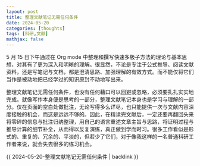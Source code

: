 ```yaml
---
layout: post
title: 整理文献笔记无需任何条件
date: 2024-05-20
categories: [thoughts]
tags: [科研,文献]
mathjax: false
---
```


5 月 15 日下午通过在 Org mode 中整理和撰写快速多极子方法的理论与基本思想，对其有了更为深入和明晰的理解。很显然，不论是专注于公式推导、阅读文献资料，还是写笔记与文档，都是澄清思路、加强理解的有效方式。而不能仅将它们当作是被动地把已经学过的知识原封不动地写出来。

整理文献笔记无需任何条件，也没有任何藉口可以回避或忽略，必须要扎扎实实地完成。就像写作本身便是思考的一部分，整理文献笔记本身也是学习与理解的一部分。仅在页面的空白处做批注，无论写得多么详尽，也只能提供一次与文献内容深度接触的机会，而这是远远不够的。因此，在精读完文献后，一定还要再翻回头来将零碎的信息与批注归纳整理，用自己的语言重述文章主旨与思路，将证明过程与推导计算的细节补全，从而得以反复演练，真正做到学而时习。很多工作看似是形式的、重复的、冗余的、平淡的，但若少了它们，对于像我这样的一名普通科研工作者来说，就会失去很多的练习机会。

{{ 2024-05-20-整理文献笔记无需任何条件 | backlink }}
